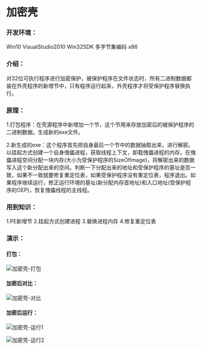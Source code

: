 # 加密壳

### 开发环境：
Win10 VisualStudio2010 Win32SDK 多字节集编码 x86

### 介绍：
对32位可执行程序进行加密保护，被保护程序在文件状态时，所有二进制数据都装在外壳程序的新增节中，只有程序运行起来，外壳程序才将受保护程序替换执行。   

### 原理：
1.打包程序：在壳源程序中新增加一个节，这个节用来存放加密后的被保护程序的二进制数据。生成新的exe文件。

2.新生成的exe：这个程序首先把自身最后一个节中的数据抽取出来，进行解密。以挂起方式创建一个自身傀儡进程，获取线程上下文，卸载傀儡进程的内存，在傀儡进程空间分配一块内存(大小为受保护程序的SizeOfImage)，将解密出来的数据写入这个新分配出来的空间。判断一下分配出来的地址和受保护程序的基址是否一致，如果不一致就要修复重定位表，如果受保护程序没有重定位表，程序退出。如果程序继续运行，修正运行环境的基址(新分配内存首地址)和入口地址(受保护程序的OEP)，恢复傀儡线程的主线程。

### 用到知识：
1.PE新增节
2.挂起方式创建进程
3.替换进程内存
4.修复重定位表

### 演示：

#### 打包：
![加密壳-打包](https://ftp.bmp.ovh/imgs/2021/05/ee29240a63c2043c.png)

#### 加密后对比：
![加密壳-对比](https://ftp.bmp.ovh/imgs/2021/05/a0c6afc21e80c991.png)

#### 加密后运行：
![加密壳-运行1](https://ftp.bmp.ovh/imgs/2021/05/57640cf680458288.png)

![加密壳-运行2](https://ftp.bmp.ovh/imgs/2021/05/affa2ecd84a656f0.png)
